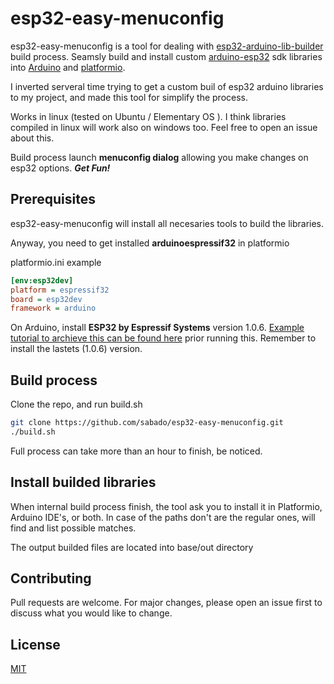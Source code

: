 # esp32-easy-menuconfig

esp32-easy-menuconfig is a tool for dealing with [esp32-arduino-lib-builder](https://github.com/espressif/esp32-arduino-lib-builder.git) build process. Seamsly build and install custom [arduino-esp32](https://github.com/espressif/arduino-esp32) sdk libraries into [Arduino](https://arduino.cc/) and [platformio](https://platform.io/).

I inverted serveral time trying to get a custom buil of esp32 arduino libraries to my project, and made this tool for simplify the process.
 

Works in linux (tested on Ubuntu / Elementary OS ).  I think libraries compiled in linux will work also on windows too. Feel free to open an issue about this.




Build process launch **menuconfig dialog** allowing you make changes on esp32 options. ***Get Fun!***

## Prerequisites

esp32-easy-menuconfig will install all necesaries tools to build the libraries. 

Anyway, you need to get installed **arduinoespressif32** in platformio 

platformio.ini example
```ini
[env:esp32dev]
platform = espressif32
board = esp32dev
framework = arduino

```

On Arduino, install **ESP32 by Espressif Systems** version 1.0.6. [Example tutorial to archieve this can be found here](https://randomnerdtutorials.com/installing-the-esp32-board-in-arduino-ide-windows-instructions/) prior running this. Remember to install the lastets (1.0.6) version. 



## Build process

Clone the repo, and run build.sh

```bash
git clone https://github.com/sabado/esp32-easy-menuconfig.git
./build.sh
```
Full process can take more than an hour to finish, be noticed.




## Install builded libraries

When internal build process finish, the tool ask you to install it in Platformio, Arduino IDE's, or both.  In case of the paths don't are the regular ones, will find and list possible matches. 

The output builded files are located into base/out directory 


## Contributing
Pull requests are welcome. For major changes, please open an issue first to discuss what you would like to change.


## License
[MIT](https://choosealicense.com/licenses/mit/)
